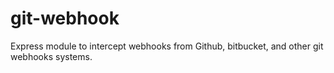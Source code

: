 # git-webhook
Express module to intercept webhooks from Github, bitbucket, and other git webhooks systems.
